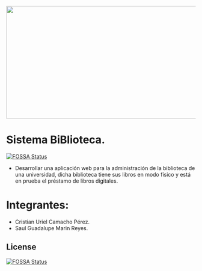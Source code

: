 <p align="center">
    <img src="https://alfayomegadigital.com/wp-content/uploads/2022/03/QUE-ES-DESARROLLO-WEB-Y-SU-IMPORTANCIA-1-1030x604.jpg" height="300px" width="1450px">
</p>

# Sistema BiBlioteca.
[![FOSSA Status](https://app.fossa.com/api/projects/git%2Bgithub.com%2FUPerezS%2FSistema-BiBlioteca-Front.svg?type=shield)](https://app.fossa.com/projects/git%2Bgithub.com%2FUPerezS%2FSistema-BiBlioteca-Front?ref=badge_shield)

- Desarrollar una aplicación web para la administración de la biblioteca de una universidad, dicha biblioteca tiene sus libros en modo físico y está en prueba el préstamo de libros digitales.
  
# Integrantes: 
- Cristian Uriel Camacho Pérez.
- Saul Guadalupe Marin Reyes.


## License
[![FOSSA Status](https://app.fossa.com/api/projects/git%2Bgithub.com%2FUPerezS%2FSistema-BiBlioteca-Front.svg?type=large)](https://app.fossa.com/projects/git%2Bgithub.com%2FUPerezS%2FSistema-BiBlioteca-Front?ref=badge_large)
